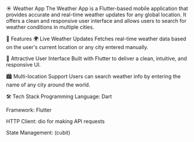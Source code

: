 
☀️ Weather App
The Weather App is a Flutter-based mobile application that provides accurate and real-time weather updates for any global location. It offers a clean and responsive user interface and allows users to search for weather conditions in multiple cities.

🌟 Features
🌍 Live Weather Updates
Fetches real-time weather data based on the user's current location or any city entered manually.

🎨 Attractive User Interface
Built with Flutter to deliver a clean, intuitive, and responsive UI.

🏙️ Multi-location Support
Users can search weather info by entering the name of any city around the world.

🛠️ Tech Stack
Programming Language: Dart

Framework: Flutter

HTTP Client: dio for making API requests

State Management: (cubit)




